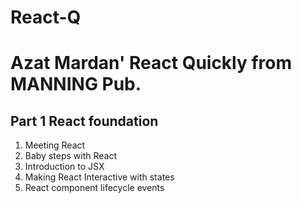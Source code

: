 # React-Q
Azat Mardan' React Quickly from MANNING Pub.
==========================

## Part 1 React foundation
1. Meeting React
2. Baby steps with React
3. Introduction to JSX
4. Making React Interactive with states
5. React component lifecycle events

